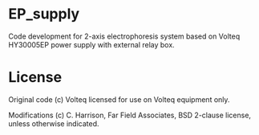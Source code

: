 # EP_supply

Code development for 2-axis electrophoresis system based on Volteq HY30005EP power supply with external relay box.

# License

Original code (c) Volteq licensed for use on Volteq equipment only.

Modifications (c) C. Harrison, Far Field Associates, BSD 2-clause license, unless otherwise indicated.
